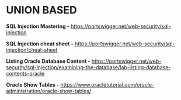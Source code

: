 # UNION BASED

**SQL Injection Mastering -** https://portswigger.net/web-security/sql-injection

**SQL Injection cheat sheet -** https://portswigger.net/web-security/sql-injection/cheat-sheet

**Listing Oracle Database Content -** https://portswigger.net/web-security/sql-injection/examining-the-database/lab-listing-database-contents-oracle

**Oracle Show Tables -** https://www.oracletutorial.com/oracle-administration/oracle-show-tables/
